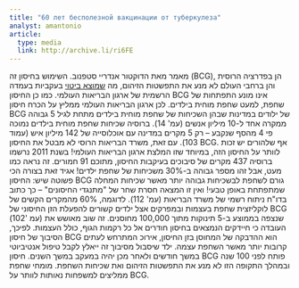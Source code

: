 ```yaml
---
title: "60 лет бесполезной вакцинации от туберкулеза"
analyst: amantonio
article:
  type: media
  link: http://archive.li/ri6FE
---
```


מאמר מאת הדוקטור אנדריי סטפנוב.
השימוש בחיסון זה (BCG), הן בפדרציה הרוסית והן ברחבי העולם לא מנע את התפשטות הזיהום, מה [שמוצא ביטוי](http://www.who.int/immunization/BCG_8May2008_RU.pdf) בעקביות בעמדה הרשמית של ארגון הבריאות העולמי. כמו כן החיסון BCG אינו מונע התפתחות של שחפת, למעט שחפת מוחית בילדים. לכן ארגון הבריאות העולמי ממליץ על הכרח חיסון BCG של ילודים במדינות שבהן השכיחות של שחפת מוחית בילדים מתחת לגיל 5 גבוהה ממקרה אחד ל-10 מיליון אנשים (עמ' 14).
ברוסיה שכיחות שחפת מוחית בילדים נמוכה פי 4 מהסף שנקבע – רק 5 מקרים במדינה עם אוכלוסייה של 142 מיליון איש (עמוד 103). עם זאת, משרד הבריאות הרוסי לא מבטל את החיסון BCG. אף שלהורים יש זכות לוותר על החיסון הזה, במיוחד שזו המלצת ארגון הבריאות העולמי!
בשנת 2011 נרשמו ברוסיה 437 מקרים של סיבוכים בעיקבות החיסון, מתוכם 91 חמורים. זה נראה כמו מעט, אבל זהו מספר גבוהה ב-30% משכיחות של שחפת ילדים! אגיד זאת בצורה הכי פשוטה שיש: החיסון BCG גורם לשחפת לבשכיחות גבוהה יותר מאשר שכיחות המחלה שמתפתחת באופן טבעי! ואין זו המצאה חסרת שחר של "מתנגדי החיסונים" – כך כתוב בדו"ח ניתוח רשמי של משרד הבריאות (עמ' 112). לדוגמה, 60% מהמקרים הקשים של לוקליזצית שחפת בעצמות ובמפרקים אצל ילדים קשורים להפעלת הזן החיסוני של BCG (עמ '102) שנצפה בממוצע ב-5 תינוקות מתוך 100,000 מחוסנים. זה שוב מאושש את העובדה כי חיידקים הנמצאים בחיסון חודרים אל כל רקמות הגוף, כולל העצמות.
לפיכך, הסיבוך של חיסון BCG הוא ההדבקה של המחוסן בזן החיסון, אירוכ המתרחש לעתים קרובות יותר מאשר השחפת עצמה. ילד שיסבול מסיבוך זה ייאלץ לקבל טיפול אנטיביוטי במשך חודשים ולאחר מכן יהיה במעקב במשך השנים.
חיסון BCG פותח לפני 100 שנה ובמהלך התקופה הזו לא מנע את התפשטות הזיהום ואת שכיחות השחפת.
מומחי שחפת ממליצים למשפחות נאותות לוותר על BCG.
